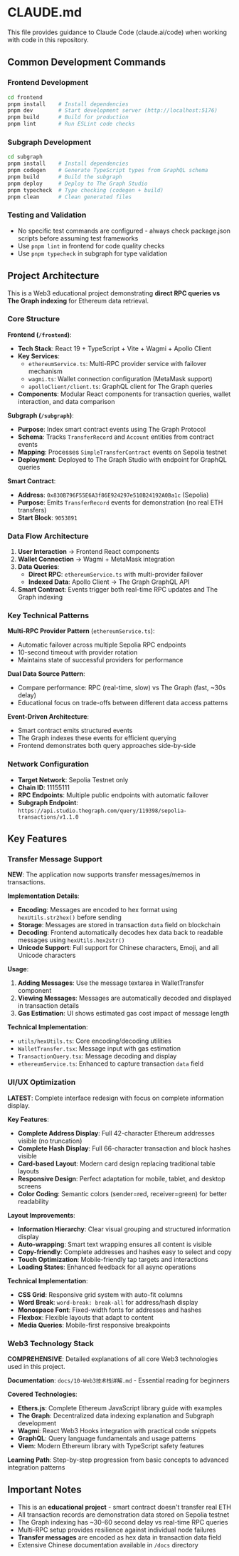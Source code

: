 # CLAUDE.md

This file provides guidance to Claude Code (claude.ai/code) when working with code in this repository.

## Common Development Commands

### Frontend Development
```bash
cd frontend
pnpm install    # Install dependencies
pnpm dev        # Start development server (http://localhost:5176)
pnpm build      # Build for production
pnpm lint       # Run ESLint code checks
```

### Subgraph Development
```bash
cd subgraph
pnpm install    # Install dependencies
pnpm codegen    # Generate TypeScript types from GraphQL schema
pnpm build      # Build the subgraph
pnpm deploy     # Deploy to The Graph Studio
pnpm typecheck  # Type checking (codegen + build)
pnpm clean      # Clean generated files
```

### Testing and Validation
- No specific test commands are configured - always check package.json scripts before assuming test frameworks
- Use `pnpm lint` in frontend for code quality checks
- Use `pnpm typecheck` in subgraph for type validation

## Project Architecture

This is a Web3 educational project demonstrating **direct RPC queries vs The Graph indexing** for Ethereum data retrieval.

### Core Structure

**Frontend (`/frontend`)**:
- **Tech Stack**: React 19 + TypeScript + Vite + Wagmi + Apollo Client
- **Key Services**: 
  - `ethereumService.ts`: Multi-RPC provider service with failover mechanism
  - `wagmi.ts`: Wallet connection configuration (MetaMask support)
  - `apolloClient/client.ts`: GraphQL client for The Graph queries
- **Components**: Modular React components for transaction queries, wallet interaction, and data comparison

**Subgraph (`/subgraph`)**:
- **Purpose**: Index smart contract events using The Graph Protocol
- **Schema**: Tracks `TransferRecord` and `Account` entities from contract events
- **Mapping**: Processes `SimpleTransferContract` events on Sepolia testnet
- **Deployment**: Deployed to The Graph Studio with endpoint for GraphQL queries

**Smart Contract**:
- **Address**: `0x830B796F55E6A3f86E924297e510B24192A0Ba1c` (Sepolia)
- **Purpose**: Emits `TransferRecord` events for demonstration (no real ETH transfers)
- **Start Block**: `9053891`

### Data Flow Architecture

1. **User Interaction** → Frontend React components
2. **Wallet Connection** → Wagmi + MetaMask integration
3. **Data Queries**:
   - **Direct RPC**: `ethereumService.ts` with multi-provider failover
   - **Indexed Data**: Apollo Client → The Graph GraphQL API
4. **Smart Contract**: Events trigger both real-time RPC updates and The Graph indexing

### Key Technical Patterns

**Multi-RPC Provider Pattern** (`ethereumService.ts`):
- Automatic failover across multiple Sepolia RPC endpoints
- 10-second timeout with provider rotation
- Maintains state of successful providers for performance

**Dual Data Source Pattern**:
- Compare performance: RPC (real-time, slow) vs The Graph (fast, ~30s delay)
- Educational focus on trade-offs between different data access patterns

**Event-Driven Architecture**:
- Smart contract emits structured events
- The Graph indexes these events for efficient querying
- Frontend demonstrates both query approaches side-by-side

### Network Configuration

- **Target Network**: Sepolia Testnet only
- **Chain ID**: 11155111
- **RPC Endpoints**: Multiple public endpoints with automatic failover
- **Subgraph Endpoint**: `https://api.studio.thegraph.com/query/119398/sepolia-transactions/v1.1.0`

## Key Features

### Transfer Message Support
**NEW**: The application now supports transfer messages/memos in transactions.

**Implementation Details**:
- **Encoding**: Messages are encoded to hex format using `hexUtils.str2hex()` before sending
- **Storage**: Messages are stored in transaction `data` field on blockchain
- **Decoding**: Frontend automatically decodes hex data back to readable messages using `hexUtils.hex2str()`
- **Unicode Support**: Full support for Chinese characters, Emoji, and all Unicode characters

**Usage**:
1. **Adding Messages**: Use the message textarea in WalletTransfer component
2. **Viewing Messages**: Messages are automatically decoded and displayed in transaction details
3. **Gas Estimation**: UI shows estimated gas cost impact of message length

**Technical Implementation**:
- `utils/hexUtils.ts`: Core encoding/decoding utilities
- `WalletTransfer.tsx`: Message input with gas estimation
- `TransactionQuery.tsx`: Message decoding and display
- `ethereumService.ts`: Enhanced to capture transaction `data` field

### UI/UX Optimization
**LATEST**: Complete interface redesign with focus on complete information display.

**Key Features**:
- **Complete Address Display**: Full 42-character Ethereum addresses visible (no truncation)
- **Complete Hash Display**: Full 66-character transaction and block hashes visible
- **Card-based Layout**: Modern card design replacing traditional table layouts
- **Responsive Design**: Perfect adaptation for mobile, tablet, and desktop screens
- **Color Coding**: Semantic colors (sender=red, receiver=green) for better readability

**Layout Improvements**:
- **Information Hierarchy**: Clear visual grouping and structured information display
- **Auto-wrapping**: Smart text wrapping ensures all content is visible
- **Copy-friendly**: Complete addresses and hashes easy to select and copy
- **Touch Optimization**: Mobile-friendly tap targets and interactions
- **Loading States**: Enhanced feedback for all async operations

**Technical Implementation**:
- **CSS Grid**: Responsive grid system with auto-fit columns
- **Word Break**: `word-break: break-all` for address/hash display
- **Monospace Font**: Fixed-width fonts for addresses and hashes
- **Flexbox**: Flexible layouts that adapt to content
- **Media Queries**: Mobile-first responsive breakpoints

### Web3 Technology Stack
**COMPREHENSIVE**: Detailed explanations of all core Web3 technologies used in this project.

**Documentation**: `docs/10-Web3技术栈详解.md` - Essential reading for beginners

**Covered Technologies**:
- **Ethers.js**: Complete Ethereum JavaScript library guide with examples
- **The Graph**: Decentralized data indexing explanation and Subgraph development
- **Wagmi**: React Web3 Hooks integration with practical code snippets
- **GraphQL**: Query language fundamentals and usage patterns
- **Viem**: Modern Ethereum library with TypeScript safety features

**Learning Path**: Step-by-step progression from basic concepts to advanced integration patterns

## Important Notes

- This is an **educational project** - smart contract doesn't transfer real ETH
- All transaction records are demonstration data stored on Sepolia testnet
- The Graph indexing has ~30-60 second delay vs real-time RPC queries
- Multi-RPC setup provides resilience against individual node failures
- **Transfer messages** are encoded as hex data in transaction data field
- Extensive Chinese documentation available in `/docs` directory